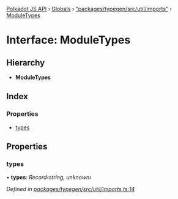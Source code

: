 [Polkadot JS API](../README.md) › [Globals](../globals.md) › ["packages/typegen/src/util/imports"](../modules/_packages_typegen_src_util_imports_.md) › [ModuleTypes](_packages_typegen_src_util_imports_.moduletypes.md)

# Interface: ModuleTypes

## Hierarchy

* **ModuleTypes**

## Index

### Properties

* [types](_packages_typegen_src_util_imports_.moduletypes.md#types)

## Properties

###  types

• **types**: *Record‹string, unknown›*

*Defined in [packages/typegen/src/util/imports.ts:14](https://github.com/polkadot-js/api/blob/0e9a50e020/packages/typegen/src/util/imports.ts#L14)*
